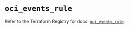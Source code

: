 # `oci_events_rule`

Refer to the Terraform Registry for docs: [`oci_events_rule`](https://registry.terraform.io/providers/oracle/oci/7.19.0/docs/resources/events_rule).
